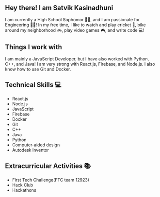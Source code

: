 ## Hey there! I am Satvik Kasinadhuni 
I am currently a High School Sophomor 👨‍🎓, and I am passionate for Engineering 🧑‍🔧! In my free time, I like to watch and play cricket 🏏, bike around my neighborhood 🚲, play video games 🎮, and write code 💻!


## Things I work with 
I am mainly a JavaScript Developer, but I have also worked with Python, C++, and Java! I am very strong with React.js, Firebase, and Node.js. I also know how to use Git and Docker.



## Technical Skills 💻
- React.js
- Node.js
- JavaScript
- Firebase
- Docker 
- Git
- C++
- Java
- Python
- Computer-aided design 
- Autodesk Inventor


## Extracurricular Activities 📚
- First Tech Challenge(FTC team 12923) 
- Hack Club 
- Hackathons 




<!--
**KasinadhuniProgrammer/KasinadhuniProgrammer** is a ✨ _special_ ✨ repository because its `README.md` (this file) appears on your GitHub profile.
